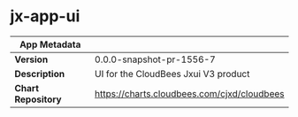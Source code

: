 # jx-app-ui

|App Metadata||
|---|---|
| **Version** | 0.0.0-snapshot-pr-1556-7 |
| **Description** | UI for the CloudBees Jxui V3 product |
| **Chart Repository** | https://charts.cloudbees.com/cjxd/cloudbees |
